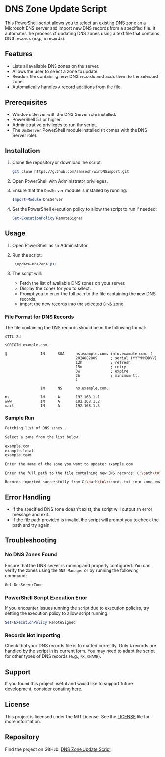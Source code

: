 
# DNS Zone Update Script

This PowerShell script allows you to select an existing DNS zone on a Microsoft DNS server and import new DNS records from a specified file. It automates the process of updating DNS zones using a text file that contains DNS records (e.g., `A` records).

## Features

- Lists all available DNS zones on the server.
- Allows the user to select a zone to update.
- Reads a file containing new DNS records and adds them to the selected zone.
- Automatically handles `A` record additions from the file.

## Prerequisites

- Windows Server with the DNS Server role installed.
- PowerShell 5.1 or higher.
- Administrative privileges to run the script.
- The `DnsServer` PowerShell module installed (it comes with the DNS Server role).

## Installation

1. Clone the repository or download the script.

   ```bash
   git clone https://github.com/samsesh/winDNSimport.git
   ```

2. Open PowerShell with Administrator privileges.

3. Ensure that the `DnsServer` module is installed by running:

   ```powershell
   Import-Module DnsServer
   ```

4. Set the PowerShell execution policy to allow the script to run if needed:

   ```powershell
   Set-ExecutionPolicy RemoteSigned
   ```

## Usage

1. Open PowerShell as an Administrator.
   
2. Run the script:

   ```powershell
   .\Update-DnsZone.ps1
   ```

3. The script will:
   - Fetch the list of available DNS zones on your server.
   - Display the zones for you to select.
   - Prompt you to enter the full path to the file containing the new DNS records.
   - Import the new records into the selected DNS zone.

### File Format for DNS Records

The file containing the DNS records should be in the following format:

```
$TTL 2d

$ORIGIN example.com.

@               IN      SOA     ns.example.com. info.example.com. (
                                2024082809      ; serial (YYYYMMDDVV)
                                12h             ; refresh
                                15m             ; retry
                                3w              ; expire
                                2h              ; minimum ttl
                                )

                IN      NS      ns.example.com.

ns              IN      A       192.168.1.1
www             IN      A       192.168.1.2
mail            IN      A       192.168.1.3
```

### Sample Run

```bash
Fetching list of DNS zones...

Select a zone from the list below:

example.com
example.local
example.team

Enter the name of the zone you want to update: example.com

Enter the full path to the file containing new DNS records: C:\path\to\records.txt

Records imported successfully from C:\path\to\records.txt into zone example.com.
```

## Error Handling

- If the specified DNS zone doesn't exist, the script will output an error message and exit.
- If the file path provided is invalid, the script will prompt you to check the path and try again.

## Troubleshooting

### No DNS Zones Found

Ensure that the DNS server is running and properly configured. You can verify the zones using the `DNS Manager` or by running the following command:

```powershell
Get-DnsServerZone
```

### PowerShell Script Execution Error

If you encounter issues running the script due to execution policies, try setting the execution policy to allow script running:

```powershell
Set-ExecutionPolicy RemoteSigned
```

### Records Not Importing

Check that your DNS records file is formatted correctly. Only `A` records are handled by the script in its current form. You may need to adapt the script for other types of DNS records (e.g., `MX`, `CNAME`).

## Support

If you found this project useful and would like to support future development, consider [donating here](https://github.com/samsesh/donate).

## License

This project is licensed under the MIT License. See the [LICENSE](LICENSE) file for more information.

## Repository

Find the project on GitHub: [DNS Zone Update Script](https://github.com/samsesh/winDNSimport).

